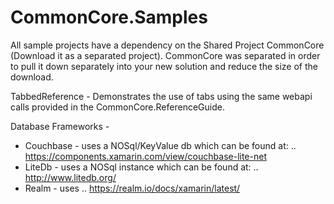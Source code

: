 # CommonCore.Samples

All sample projects have a dependency on the Shared Project CommonCore (Download it as a separated project). CommonCore was separated in order to pull it down separately into your new solution and reduce the size of the download.

TabbedReference - Demonstrates the use of tabs using the same webapi calls provided in the CommonCore.ReferenceGuide.

Database Frameworks -
* Couchbase - uses a NOSql/KeyValue db which can be found at: 
.. https://components.xamarin.com/view/couchbase-lite-net
* LiteDb 	  - uses a NOSql instance which can be found at: 
.. http://www.litedb.org/
* Realm     - uses 
.. https://realm.io/docs/xamarin/latest/

